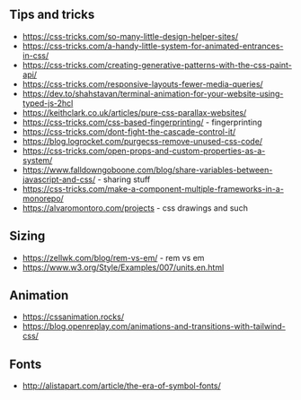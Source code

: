 ## Tips and tricks

- https://css-tricks.com/so-many-little-design-helper-sites/
- https://css-tricks.com/a-handy-little-system-for-animated-entrances-in-css/
- https://css-tricks.com/creating-generative-patterns-with-the-css-paint-api/
- https://css-tricks.com/responsive-layouts-fewer-media-queries/
- https://dev.to/shahstavan/terminal-animation-for-your-website-using-typed-js-2hcl
- https://keithclark.co.uk/articles/pure-css-parallax-websites/
- https://css-tricks.com/css-based-fingerprinting/ - fingerprinting
- https://css-tricks.com/dont-fight-the-cascade-control-it/
- https://blog.logrocket.com/purgecss-remove-unused-css-code/
- https://css-tricks.com/open-props-and-custom-properties-as-a-system/
- https://www.falldowngoboone.com/blog/share-variables-between-javascript-and-css/ - sharing stuff
- https://css-tricks.com/make-a-component-multiple-frameworks-in-a-monorepo/
- https://alvaromontoro.com/projects - css drawings and such

## Sizing

- https://zellwk.com/blog/rem-vs-em/ - rem vs em
- https://www.w3.org/Style/Examples/007/units.en.html

## Animation

- https://cssanimation.rocks/
- https://blog.openreplay.com/animations-and-transitions-with-tailwind-css/

## Fonts

- http://alistapart.com/article/the-era-of-symbol-fonts/
